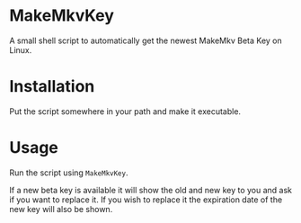 # MakeMkvKey
A small shell script to automatically get the newest MakeMkv Beta Key on Linux.

# Installation
Put the script somewhere in your path and make it executable.

# Usage
Run the script using `MakeMkvKey`.

If a new beta key is available it will show the old and new key to you and ask if you want to replace it.
If you wish to replace it the expiration date of the new key will also be shown.
